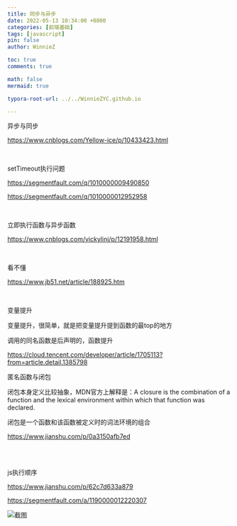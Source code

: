 ```yaml
---
title: 同步与异步
date: 2022-05-13 10:34:00 +0800
categories: [前端基础]
tags: [javascript]
pin: false
author: WinnieZ

toc: true
comments: true

math: false
mermaid: true

typora-root-url: ../../WinnieZYC.github.io

---
```


异步与同步

https://www.cnblogs.com/Yellow-ice/p/10433423.html

<br/>

setTimeout执行问题

https://segmentfault.com/q/1010000009490850

https://segmentfault.com/q/1010000012952958

<br/>

立即执行函数与异步函数

https://www.cnblogs.com/vickylinj/p/12191958.html

<br/>

看不懂

https://www.jb51.net/article/188925.htm

<br/>

变量提升

变量提升，很简单，就是把变量提升提到函数的最top的地方

调用的同名函数是后声明的，函数提升

https://cloud.tencent.com/developer/article/1705113?from=article.detail.1385798


匿名函数与闭包

闭包本身定义比较抽象，MDN官方上解释是：A closure is the combination of a function and the lexical environment within which that function was declared.

闭包是一个函数和该函数被定义时的词法环境的组合

https://www.jianshu.com/p/0a3150afb7ed

<br/>

<br/>

js执行顺序

https://www.jianshu.com/p/62c7d633a879

https://segmentfault.com/a/1190000012220307

![截图](88cebb5822095cc35cc9825f3261104c.png)
